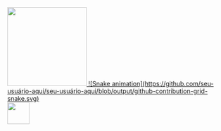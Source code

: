 <div>
	<a href="https://github.com/JhonyAL">
	<img height="180em" src="https://github-readme-stats.vercel.app/api/top-langs/?username=JhonyAL&layout=compact&langs_count=7&theme=dracula"/>
	![Snake animation](https://github.com/seu-usuário-aqui/seu-usuário-aqui/blob/output/github-contribution-grid-snake.svg)
</div>

<img src="https://cdn.jsdelivr.net/gh/devicons/devicon/icons/react/react-original-wordmark.svg" width="50px" height="50px"/>

<!--
**JhonyAL/jhonyal** is a ✨ _special_ ✨ repository because its `README.md` (this file) appears on your GitHub profile.

Here are some ideas to get you started:

- 🔭 I’m currently working on ...
- 🌱 I’m currently learning ...
- 👯 I’m looking to collaborate on ...
- 🤔 I’m looking for help with ...
- 💬 Ask me about ...
- 📫 How to reach me: ...
- 😄 Pronouns: ...
- ⚡ Fun fact: ...
-->
